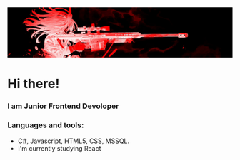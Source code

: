 <img src = "./assets/akai.jpg" widht = "100%"> 


# Hi there!
### I am Junior Frontend Devoloper
### Languages and tools:
- C#, Javascript, HTML5, CSS, MSSQL.
- I'm currently studying React